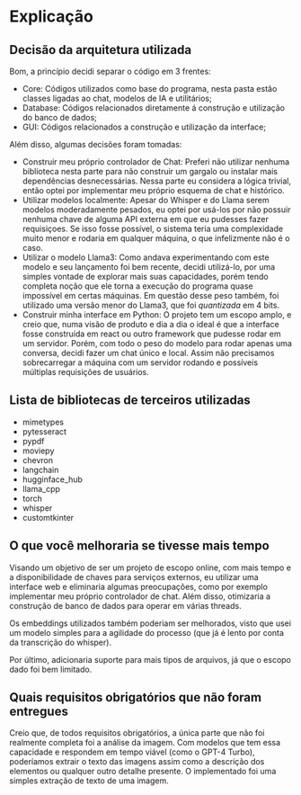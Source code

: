 # Explicação

## Decisão da arquitetura utilizada

Bom, a princípio decidi separar o código em 3 frentes:
- Core: Códigos utilizados como base do programa, nesta pasta estão classes ligadas
ao chat, modelos de IA e utilitários;
- Database: Códigos relacionados diretamente á construção e utilização do banco
de dados;
- GUI: Códigos relacionados a construção e utilização da interface;

Além disso, algumas decisões foram tomadas:
- Construir meu próprio controlador de Chat: Preferi não utilizar nenhuma biblioteca
nesta parte para não construir um gargalo ou instalar mais dependências desnecessárias.
Nessa parte eu considera a lógica trivial, então optei por implementar meu próprio
esquema de chat e histórico.
- Utilizar modelos localmente: Apesar do Whisper e do Llama serem modelos moderadamente
pesados, eu optei por usá-los por não possuir nenhuma chave de alguma API externa
em que eu pudesses fazer requisiçoes. Se isso fosse possível, o sistema teria uma
complexidade muito menor e rodaria em qualquer máquina, o que infelizmente não é
o caso.
- Utilizar o modelo Llama3: Como andava experimentando com este modelo e seu lançamento
foi bem recente, decidi utilizá-lo, por uma simples vontade de explorar mais suas
capacidades, porém tendo completa noção que ele torna a execução do programa quase
impossível em certas máquinas. Em questão desse peso também, foi utilizado uma versão
menor do Llama3, que foi *quantizada* em 4 bits.
- Construir minha interface em Python: O projeto tem um escopo amplo, e creio que,
numa visão de produto e dia a dia o ideal é que a interface fosse construída em react 
ou outro framework que pudesse rodar em um servidor. Porém, com todo o peso do modelo
para rodar apenas uma conversa, decidi fazer um chat único e local. Assim não precisamos
sobrecarregar a máquina com um servidor rodando e possíveis múltiplas requisições de
usuários.

## Lista de bibliotecas de terceiros utilizadas

- mimetypes
- pytesseract
- pypdf
- moviepy
- chevron
- langchain
- hugginface_hub
- llama_cpp
- torch
- whisper
- customtkinter

## O que você melhoraria se tivesse mais tempo

Visando um objetivo de ser um projeto de escopo online, com mais tempo e a disponibilidade
de chaves para serviços externos, eu utilizar uma interface web e eliminaria algumas
preocupações, como por exemplo implementar meu próprio controlador de chat. Além disso, 
otimizaria a construção de banco de dados para operar em várias threads.

Os embeddings utilizados também poderiam ser melhorados, visto que usei um modelo
simples para a agilidade do processo (que já é lento por conta da transcrição do whisper).

Por último, adicionaria suporte para mais tipos de arquivos, já que o escopo dado
foi bem limitado.

## Quais requisitos obrigatórios que não foram entregues

Creio que, de todos requisitos obrigatórios, a única parte que não foi realmente
completa foi a análise da imagem. Com modelos que tem essa capacidade e respondem
em tempo viável (como o GPT-4 Turbo), poderíamos extrair o texto das imagens assim
como a descrição dos elementos ou qualquer outro detalhe presente. O implementado
foi uma simples extração de texto de uma imagem.